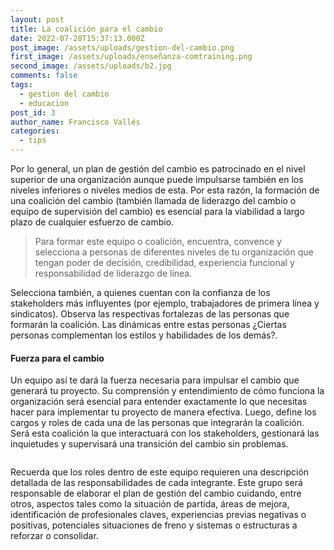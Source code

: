 ```yaml
---
layout: post
title: La coalición para el cambio
date: 2022-07-28T15:37:13.000Z
post_image: /assets/uploads/gestion-del-cambio.png
first_image: /assets/uploads/enseñanza-comtraining.png
second_image: /assets/uploads/b2.jpg
comments: false
tags:
  - gestion del cambio
  - educacion
post_id: 3
author_name: Francisco Vallés
categories:
  - tips
---
```

<p>Por lo general, un plan de gestión del cambio es patrocinado en el nivel superior de una organización aunque puede impulsarse también en los niveles inferiores o niveles medios de esta. Por esta razón, la formación de una coalición del cambio (también llamada de liderazgo del cambio o equipo de supervisión del cambio) es esencial para la viabilidad a largo plazo de cualquier esfuerzo de cambio.</p>
  <blockquote>
      <p>Para formar este equipo o coalición, encuentra, convence y selecciona a personas de diferentes niveles de tu organización que tengan poder de decisión, credibilidad, experiencia funcional y responsabilidad de liderazgo de línea.</p>
  </blockquote>
  <p> Selecciona también, a quienes cuentan con la confianza de los stakeholders más influyentes (por ejemplo, trabajadores de primera línea y sindicatos). Observa las respectivas fortalezas de las personas que formarán la coalición. Las dinámicas entre estas personas ¿Ciertas personas complementan los estilos y habilidades de los demás?.</p>
  <h4>Fuerza para el cambio </h4>
  <p>Un equipo así te dará la fuerza necesaria para impulsar el cambio que generará tu proyecto. Su comprensión y entendimiento de cómo funciona la organización será esencial para entender exactamente lo que necesitas hacer para implementar tu proyecto de manera efectiva. Luego, define los cargos y roles de cada una de las personas que integrarán la coalición. Será esta coalición la que interactuará con los stakeholders, gestionará las inquietudes y supervisará una transición del cambio sin problemas. </p>
  <div class="img-blog left-blog-img">
      <img src="{{page.first_image | relative_url }}" alt="">
  </div>
  <div class="img-blog right-blog-img">
      <img src="{{page.second_image | relative_url }}" alt="">
  </div>
  <p>Recuerda que los roles dentro de este equipo requieren una descripción detallada de las responsabilidades de cada integrante.  Este grupo será responsable de elaborar el plan de gestión del cambio cuidando, entre otros, aspectos tales como la situación de partida, áreas de mejora, identificación de profesionales claves, experiencias previas negativas o positivas,  potenciales situaciones de freno y sistemas o estructuras a reforzar o consolidar.</p>